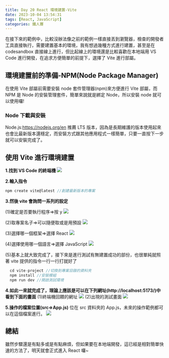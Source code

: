 ```yaml
---
title: Day 20 React 環境建置-Vite
date: 2023-10-04 13:54:31
tags: [React, JavaScript]
categories: 鐵人賽
---
```


在接下來的範例中，比較沒辦法像之前的範例一樣直接丟到瀏覽器，檢查的開發者工具直接執行，需要建置基本的環境，我有想過幾種方式進行建置，甚至是在 codesandbox 直接線上進行，但比起線上的環境還是比較喜歡在本地端用 VS Code 進行開發，在追求方便簡單的前提下，選擇了 Vite 進行部屬。

<!-- more -->

## 環境建置前的準備-NPM(Node Package Manager)

在使用 Vite 部屬前需要安裝 node 套件管理器(npm)來方便進行 Vite 部屬，而 NPM 是 Node 的安裝管理套件，簡單來說就是綁定 Node，所以安裝 node 就可以使用囉!

### Node 下載與安裝

Node.js:https://nodejs.org/en
推薦 LTS 版本，因為是長期維護的版本使用起來也會比最新版本還穩定，而安裝方式跟其他應用程式一樣簡單，只要一直按下一步就可以安裝完成了。

## 使用 Vite 進行環境建置

**1.找到 VS Code 的終端機**
![](https://res.cloudinary.com/dvxnfdkhf/image/upload/v1703897452/ith2023-article-pic/day20-1_txslex.png)

**2.輸入指令**

```javascript
npm create vite@latest //創建最新版本的專案
```

**3.然後 vite 會詢問一系列的設定**

(1)確定是否要執行程序=>按 y
![](https://res.cloudinary.com/dvxnfdkhf/image/upload/v1703897452/ith2023-article-pic/day20-2_iadmfb.png)

(2)取專案名子=>可以隨便取或是用預設
![](https://res.cloudinary.com/dvxnfdkhf/image/upload/v1703897452/ith2023-article-pic/day20-3_jh78me.png)

(3)選擇哪一個框架=>選擇 React
![](https://res.cloudinary.com/dvxnfdkhf/image/upload/v1703897452/ith2023-article-pic/day20-4_kqvokg.png)

(4)選擇使用哪一個語言=>選擇 JavaScript
![](https://res.cloudinary.com/dvxnfdkhf/image/upload/v1703897453/ith2023-article-pic/day20-5_l0n73d.png)

(5)基本上就大致完成了，接下來是進行測試有無建置成功的部份，也很單純就照著 vite 提供的指令一行一行打就好了

```javascript
  cd vite-project //切換到專案目錄的資料夾
  npm install //安裝模組
  npm run dev //開啟測試環境
```

**4.如此一來就完成了，理論上應該是可以在下列網址(http://localhost:5173/)中看到下面的畫面**
(1)終端機回饋的網址
![](https://res.cloudinary.com/dvxnfdkhf/image/upload/v1703897453/ith2023-article-pic/day20-6_j7gjkt.png)
(2)出現的測試畫面
![](https://res.cloudinary.com/dvxnfdkhf/image/upload/v1703897453/ith2023-article-pic/day20-7_sihsxw.png)

**5.操作的檔案位置(src=>App.js)**
位在 src 資料夾的 App.js，未來的操作範例都可以在這個檔案進行。
![](https://res.cloudinary.com/dvxnfdkhf/image/upload/v1703897453/ith2023-article-pic/day20-8_s5uoza.png)

## 總結

雖然步驟還是有點多或是有點麻煩，但如果要在本地端開發，這已經是相對簡單快速的方法了，明天就會正式進入 React 囉~
